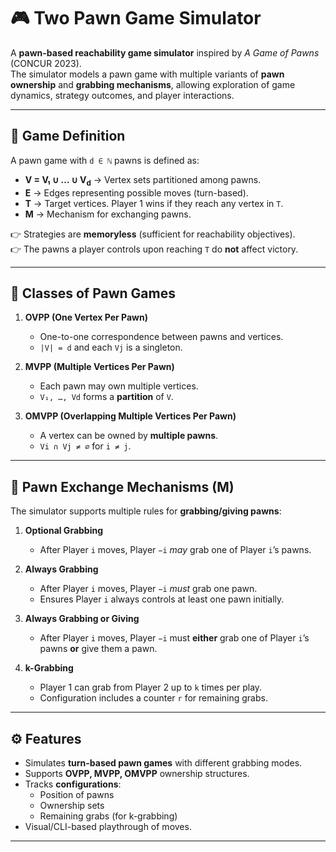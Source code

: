 # 🎮 Two Pawn Game Simulator

A **pawn-based reachability game simulator** inspired by *A Game of Pawns* (CONCUR 2023).  
The simulator models a pawn game with multiple variants of **pawn ownership** and **grabbing mechanisms**, allowing exploration of game dynamics, strategy outcomes, and player interactions.

---

## 📖 Game Definition

A pawn game with `d ∈ ℕ` pawns is defined as:


- **V = V₁ ∪ … ∪ V<sub>d</sub>** → Vertex sets partitioned among pawns.  
- **E** → Edges representing possible moves (turn-based).  
- **T** → Target vertices. Player 1 wins if they reach any vertex in `T`.  
- **M** → Mechanism for exchanging pawns.  

👉 Strategies are **memoryless** (sufficient for reachability objectives).  
👉 The pawns a player controls upon reaching `T` do **not** affect victory.  

---

## 🧩 Classes of Pawn Games

1. **OVPP (One Vertex Per Pawn)**  
   - One-to-one correspondence between pawns and vertices.  
   - `|V| = d` and each `Vj` is a singleton.  

2. **MVPP (Multiple Vertices Per Pawn)**  
   - Each pawn may own multiple vertices.  
   - `V₁, …, Vd` forms a **partition** of `V`.  

3. **OMVPP (Overlapping Multiple Vertices Per Pawn)**  
   - A vertex can be owned by **multiple pawns**.  
   - `Vi ∩ Vj ≠ ∅` for `i ≠ j`.  

---

## 🔄 Pawn Exchange Mechanisms (M)

The simulator supports multiple rules for **grabbing/giving pawns**:

1. **Optional Grabbing**  
   - After Player `i` moves, Player `−i` *may* grab one of Player `i`’s pawns.

2. **Always Grabbing**  
   - After Player `i` moves, Player `−i` *must* grab one pawn.  
   - Ensures Player `i` always controls at least one pawn initially.

3. **Always Grabbing or Giving**  
   - After Player `i` moves, Player `−i` must **either** grab one of Player `i`’s pawns **or** give them a pawn.

4. **k-Grabbing**  
   - Player 1 can grab from Player 2 up to `k` times per play.  
   - Configuration includes a counter `r` for remaining grabs.  

---

## ⚙️ Features

- Simulates **turn-based pawn games** with different grabbing modes.  
- Supports **OVPP, MVPP, OMVPP** ownership structures.  
- Tracks **configurations**:  
  - Position of pawns  
  - Ownership sets  
  - Remaining grabs (for k-grabbing)  
- Visual/CLI-based playthrough of moves.  

---
